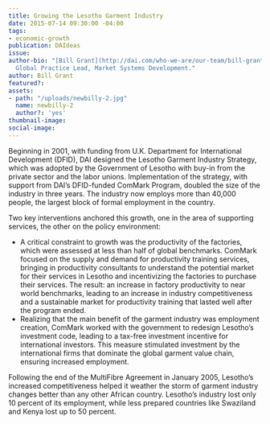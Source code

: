 ```yaml
---
title: Growing the Lesotho Garment Industry
date: 2015-07-14 09:30:00 -04:00
tags:
- economic-growth
publication: DAIdeas
issue: 
author-bio: "[Bill Grant](http://dai.com/who-we-are/our-team/bill-grant) is DAI's
  Global Practice Lead, Market Systems Development."
author: Bill Grant
featured?: 
assets:
- path: "/uploads/newbilly-2.jpg"
  name: newbilly-2
  author?: 'yes'
thumbnail-image: 
social-image: 
---
```


<p>Beginning in 2001, with funding from U.K. Department for International Development (DFID), DAI designed the Lesotho Garment Industry Strategy, which was adopted by the Government of Lesotho with buy-in from the private sector and the labor unions. Implementation of the strategy, with support from DAI’s DFID-funded ComMark Program, doubled the size of the industry in three years. The industry now employs more than 40,000 people, the largest block of formal employment in the country.</p>



  <p>Two key interventions anchored this growth, one in the area of supporting services, the other on the policy environment:</p>
  <ul>
    <li>A critical constraint to growth was the productivity of the factories, which were assessed at less than half of global benchmarks. ComMark focused on the supply and demand for productivity training services, bringing in productivity consultants to understand the potential market for their services in Lesotho and incentivizing the factories to purchase their services. The result: an increase in factory productivity to near world benchmarks, leading to an increase in industry competitiveness and a sustainable market for productivity training that lasted well after the program ended.</li>
    <li>Realizing that the main benefit of the garment industry was employment creation, ComMark worked with the government to redesign Lesotho’s investment code, leading to a tax-free investment incentive for international investors. This measure stimulated investment by the international firms that dominate the global garment value chain, ensuring increased employment.</li>
  </ul>
  <p>Following the end of the MultiFibre Agreement in January 2005, Lesotho’s increased competitiveness helped it weather the storm of garment industry changes better than any other African country. Lesotho’s industry lost only 10 percent of its employment, while less prepared countries like Swaziland and Kenya lost up to 50 percent.</p>
